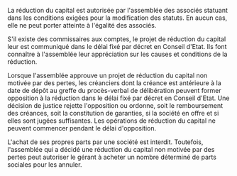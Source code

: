   
 La réduction du capital est autorisée par l'assemblée des associés statuant dans les conditions exigées pour la modification des statuts. En aucun cas, elle ne peut porter atteinte à l'égalité des associés.  

  
 S'il existe des commissaires aux comptes, le projet de réduction du capital leur est communiqué dans le délai fixé par décret en Conseil d'Etat. Ils font connaître à l'assemblée leur appréciation sur les causes et conditions de la réduction.  

  
 Lorsque l'assemblée approuve un projet de réduction du capital non motivée par des pertes, les créanciers dont la créance est antérieure à la date de dépôt au greffe du procès-verbal de délibération peuvent former opposition à la réduction dans le délai fixé par décret en Conseil d'Etat. Une décision de justice rejette l'opposition ou ordonne, soit le remboursement des créances, soit la constitution de garanties, si la société en offre et si elles sont jugées suffisantes. Les opérations de réduction du capital ne peuvent commencer pendant le délai d'opposition.  

  
 L'achat de ses propres parts par une société est interdit. Toutefois, l'assemblée qui a décidé une réduction du capital non motivée par des pertes peut autoriser le gérant à acheter un nombre déterminé de parts sociales pour les annuler.  
